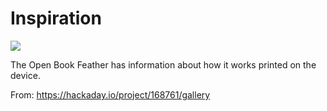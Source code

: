 # Inspiration

![](https://db-feed.s3.amazonaws.com/legacy/Screenshot_from_2020_01_24_16_14_51-1579900619659.png)

The Open Book Feather has information about how it works printed on the device.

From: https://hackaday.io/project/168761/gallery